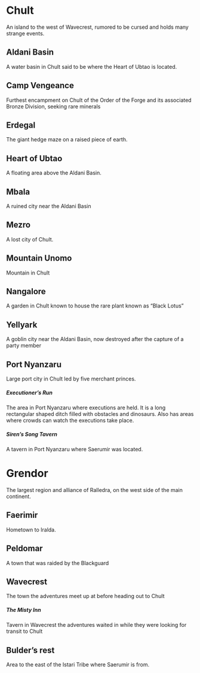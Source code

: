 Chult
=====
An island to the west of Wavecrest, rumored to be cursed and holds many strange events.

## Aldani Basin
A water basin in Chult said to be where the Heart of Ubtao is located.

## Camp Vengeance
Furthest encampment on Chult of the Order of the Forge and its associated Bronze Division, seeking rare minerals

## Erdegal
The giant hedge maze on a raised piece of earth. 

## Heart of Ubtao
A floating area above the Aldani Basin.

## Mbala
A ruined city near the Aldani Basin

## Mezro
A lost city of Chult.

## Mountain Unomo
Mountain in Chult

## Nangalore
A garden in Chult known to house the rare plant known as “Black Lotus”

## Yellyark 
A goblin city near the Aldani Basin, now destroyed after the capture of a party member

## Port Nyanzaru
Large port city in Chult led by five merchant princes.

##### *Executioner’s Run*
The area in Port Nyanzaru where executions are held. It is a long rectangular shaped ditch filled with obstacles and dinosaurs. Also has areas where crowds can watch the executions take place.

##### *Siren’s Song Tavern*
A tavern in Port Nyanzaru where Saerumir was located.

Grendor
=======
The largest region and alliance of Ralledra, on the west side of the main continent.

## Faerimir
Hometown to Iralda.

## Peldomar
A town that was raided by the Blackguard

## Wavecrest
The town the adventures meet up at before heading out to Chult

##### *The Misty Inn*
Tavern in Wavecrest the adventures waited in while they were looking for transit to Chult

## Bulder’s rest
Area to the east of the Istari Tribe where Saerumir is from.
